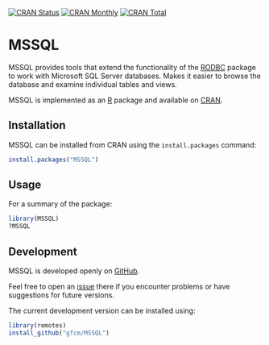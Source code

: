 [![CRAN Status](https://r-pkg.org/badges/version/MSSQL)](https://cran.r-project.org/package=MSSQL)
[![CRAN Monthly](https://cranlogs.r-pkg.org/badges/MSSQL)](https://cran.r-project.org/package=MSSQL)
[![CRAN Total](https://cranlogs.r-pkg.org/badges/grand-total/MSSQL)](https://cran.r-project.org/package=MSSQL)

MSSQL
=====

MSSQL provides tools that extend the functionality of the
[RODBC](https://cran.r-project.org/package=RODBC) package to work with Microsoft
SQL Server databases. Makes it easier to browse the database and examine
individual tables and views.

MSSQL is implemented as an [R](https://www.r-project.org) package and available
on [CRAN](https://cran.r-project.org/package=MSSQL).

Installation
------------

MSSQL can be installed from CRAN using the `install.packages` command:

```R
install.packages("MSSQL")
```

Usage
-----

For a summary of the package:

```R
library(MSSQL)
?MSSQL
```

Development
-----------

MSSQL is developed openly on [GitHub](https://github.com/gfcm/MSSQL).

Feel free to open an [issue](https://github.com/gfcm/MSSQL/issues) there if you
encounter problems or have suggestions for future versions.

The current development version can be installed using:

```R
library(remotes)
install_github("gfcm/MSSQL")
```
